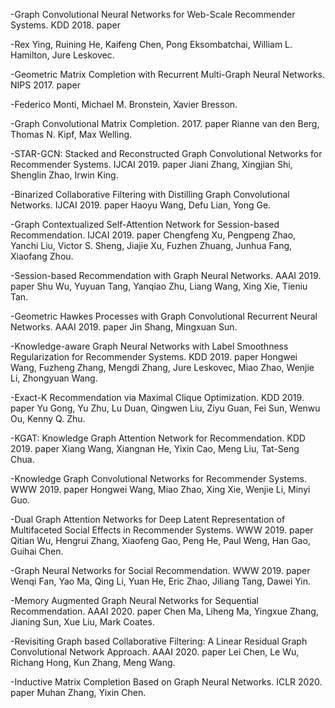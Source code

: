-Graph Convolutional Neural Networks for Web-Scale Recommender Systems. KDD 2018. paper

-Rex Ying, Ruining He, Kaifeng Chen, Pong Eksombatchai, William L. Hamilton, Jure Leskovec.

-Geometric Matrix Completion with Recurrent Multi-Graph Neural Networks. NIPS 2017. paper

-Federico Monti, Michael M. Bronstein, Xavier Bresson.

-Graph Convolutional Matrix Completion. 2017. paper Rianne van den Berg, Thomas N. Kipf, Max Welling.

-STAR-GCN: Stacked and Reconstructed Graph Convolutional Networks for Recommender Systems. IJCAI 2019. paper Jiani Zhang, Xingjian Shi, Shenglin Zhao, Irwin King.

-Binarized Collaborative Filtering with Distilling Graph Convolutional Networks. IJCAI 2019. paper Haoyu Wang, Defu Lian, Yong Ge.

-Graph Contextualized Self-Attention Network for Session-based Recommendation. IJCAI 2019. paper Chengfeng Xu, Pengpeng Zhao, Yanchi Liu, Victor S. Sheng, Jiajie Xu, Fuzhen Zhuang, Junhua Fang, Xiaofang Zhou.

-Session-based Recommendation with Graph Neural Networks. AAAI 2019. paper Shu Wu, Yuyuan Tang, Yanqiao Zhu, Liang Wang, Xing Xie, Tieniu Tan.

-Geometric Hawkes Processes with Graph Convolutional Recurrent Neural Networks. AAAI 2019. paper Jin Shang, Mingxuan Sun.

-Knowledge-aware Graph Neural Networks with Label Smoothness Regularization for Recommender Systems. KDD 2019. paper Hongwei Wang, Fuzheng Zhang, Mengdi Zhang, Jure Leskovec, Miao Zhao, Wenjie Li, Zhongyuan Wang.

-Exact-K Recommendation via Maximal Clique Optimization. KDD 2019. paper Yu Gong, Yu Zhu, Lu Duan, Qingwen Liu, Ziyu Guan, Fei Sun, Wenwu Ou, Kenny Q. Zhu.

-KGAT: Knowledge Graph Attention Network for Recommendation. KDD 2019. paper Xiang Wang, Xiangnan He, Yixin Cao, Meng Liu, Tat-Seng Chua.

-Knowledge Graph Convolutional Networks for Recommender Systems. WWW 2019. paper Hongwei Wang, Miao Zhao, Xing Xie, Wenjie Li, Minyi Guo.

-Dual Graph Attention Networks for Deep Latent Representation of Multifaceted Social Effects in Recommender Systems. WWW 2019. paper Qitian Wu, Hengrui Zhang, Xiaofeng Gao, Peng He, Paul Weng, Han Gao, Guihai Chen.

-Graph Neural Networks for Social Recommendation. WWW 2019. paper Wenqi Fan, Yao Ma, Qing Li, Yuan He, Eric Zhao, Jiliang Tang, Dawei Yin.

-Memory Augmented Graph Neural Networks for Sequential Recommendation. AAAI 2020. paper Chen Ma, Liheng Ma, Yingxue Zhang, Jianing Sun, Xue Liu, Mark Coates.

-Revisiting Graph based Collaborative Filtering: A Linear Residual Graph Convolutional Network Approach. AAAI 2020. paper Lei Chen, Le Wu, Richang Hong, Kun Zhang, Meng Wang.

-Inductive Matrix Completion Based on Graph Neural Networks. ICLR 2020. paper Muhan Zhang, Yixin Chen.

